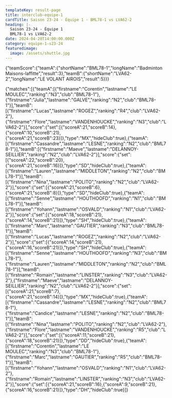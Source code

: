```yaml
---
templateKey: result-page
title: interclub-equipe-1
cardTitle: Saison 23-24 - Équipe 1 - BML78-1 vs LVA62-2 
heading: |-
  Saison 23-24 - Équipe 1
  BML78-1 vs LVA62-2
date: 2024-04-20T14:00:00.000Z
category: equipe-1-s23-24
featuredimage:
  image: /assets/shuttle.jpg
---
```



<teamscoreboard>{"teamScore":{"teamA":{"shortName":"BML78-1","longName":"Badminton Maisons-laffitte","result":3},"teamB":{"shortName":"LVA62-2","longName":"LE VOLANT AIROIS","result":5}}}</teamscoreboard>

<scoreboard>{"matches":[{"teamA":[{"firstname":"Corentin","lastname":"LE MOULEC","ranking":"N3","club":"BML78-1"},{"firstname":"Julia","lastname":"GALVE","ranking":"N2","club":"BML78-1"}],"teamB":[{"firstname":"Lucas","lastname":"ROGEZ","ranking":"R4","club":"LVA62-2"},{"firstname":"Flore","lastname":"VANDENHOUCKE","ranking":"N3","club":"LVA62-2"}],"score":{"set":[{"scoreA":21,"scoreB":14},{"scoreA":10,"scoreB":21},{"scoreA":21,"scoreB":23}]},"type":"MX","hideClub":true},{"teamA":[{"firstname":"Cassandre","lastname":"LESNE","ranking":"N2","club":"BML78-1"}],"teamB":[{"firstname":"Maeve","lastname":"DELANNOY-SEILLIER","ranking":"N2","club":"LVA62-2"}],"score":{"set":[{"scoreA":22,"scoreB":20},{"scoreA":21,"scoreB":16}]},"type":"SD","hideClub":true},{"teamA":[{"firstname":"Lauren","lastname":"MIDDLETON","ranking":"N2","club":"BML78-1"}],"teamB":[{"firstname":"Nina","lastname":"POLITO","ranking":"N2","club":"LVA62-2"}],"score":{"set":[{"scoreA":21,"scoreB":6},{"scoreA":21,"scoreB":8}]},"type":"SD","hideClub":true},{"teamA":[{"firstname":"Senne","lastname":"HOUTHOOFD","ranking":"N1","club":"BML78-1"}],"teamB":[{"firstname":"Yohann","lastname":"OSVALD","ranking":"N1","club":"LVA62-2"}],"score":{"set":[{"scoreA":18,"scoreB":21},{"scoreA":14,"scoreB":21}]},"type":"SH","hideClub":true},{"teamA":[{"firstname":"Marc","lastname":"GAUTIER","ranking":"N3","club":"BML78-1"}],"teamB":[{"firstname":"Lucas","lastname":"ROGEZ","ranking":"N2","club":"LVA62-2"}],"score":{"set":[{"scoreA":14,"scoreB":21},{"scoreA":16,"scoreB":21}]},"type":"SH","hideClub":true},{"teamA":[{"firstname":"Senne","lastname":"HOUTHOOFD","ranking":"N3","club":"BML78-1"},{"firstname":"Lauren","lastname":"MIDDLETON","ranking":"N2","club":"BML78-1"}],"teamB":[{"firstname":"Romain","lastname":"LINSTER","ranking":"N3","club":"LVA62-2"},{"firstname":"Maeve","lastname":"DELANNOY-SEILLIER","ranking":"N2","club":"LVA62-2"}],"score":{"set":[{"scoreA":21,"scoreB":7},{"scoreA":21,"scoreB":14}]},"type":"MX","hideClub":true},{"teamA":[{"firstname":"Cassandre","lastname":"LESNE","ranking":"N2","club":"BML78-1"},{"firstname":"Candice","lastname":"LESNE","ranking":"N2","club":"BML78-1"}],"teamB":[{"firstname":"Nina","lastname":"POLITO","ranking":"N2","club":"LVA62-2"},{"firstname":"Flore","lastname":"VANDENHOUCKE","ranking":"R5","club":"LVA62-2"}],"score":{"set":[{"scoreA":11,"scoreB":21},{"scoreA":18,"scoreB":21}]},"type":"DD","hideClub":true},{"teamA":[{"firstname":"Corentin","lastname":"LE MOULEC","ranking":"N3","club":"BML78-1"},{"firstname":"Marc","lastname":"GAUTIER","ranking":"R5","club":"BML78-1"}],"teamB":[{"firstname":"Yohann","lastname":"OSVALD","ranking":"N1","club":"LVA62-2"},{"firstname":"Romain","lastname":"LINSTER","ranking":"N3","club":"LVA62-2"}],"score":{"set":[{"scoreA":21,"scoreB":16},{"scoreA":9,"scoreB":21},{"scoreA":16,"scoreB":21}]},"type":"DH","hideClub":true}]}</scoreboard>